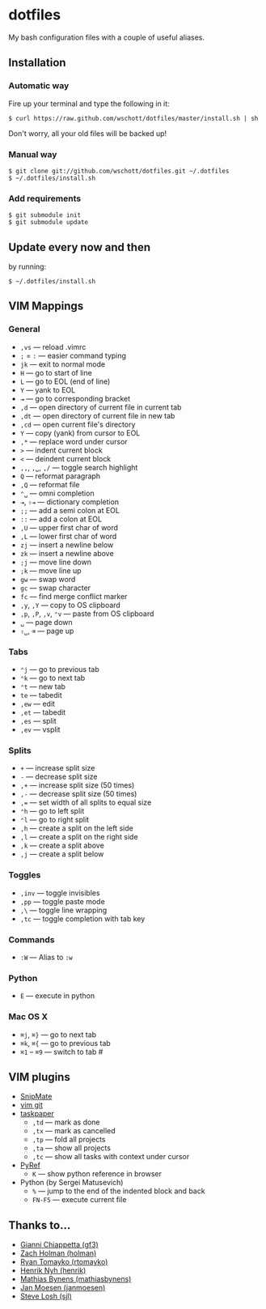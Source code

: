 # dotfiles

My bash configuration files with a couple of useful aliases.


## Installation

### Automatic way

Fire up your terminal and type the following in it:

    $ curl https://raw.github.com/wschott/dotfiles/master/install.sh | sh

Don't worry, all your old files will be backed up!

### Manual way

    $ git clone git://github.com/wschott/dotfiles.git ~/.dotfiles
    $ ~/.dotfiles/install.sh

### Add requirements

    $ git submodule init
    $ git submodule update


## Update every now and then

by running:

    $ ~/.dotfiles/install.sh


## VIM Mappings

### General

- `,vs` — reload .vimrc
- `;` = `:` — easier command typing
- `jk` — exit to normal mode
- `H` — go to start of line
- `L` — go to EOL (end of line)
- `Y` — yank to EOL
- `⇥` — go to corresponding bracket
- `,d` — open directory of current file in current tab
- `,dt` — open directory of current file in new tab
- `,cd` — open current file's directory
- `Y` — copy (yank) from cursor to EOL
- `,*` — replace word under cursor
- `>` — indent current block
- `<` — deindent current block
- `,,`, `,␣`, `,/` — toggle search highlight
- `Q` — reformat paragraph
- `,Q` — reformat file
- `⌃␣` — omni completion
- `⇥`, `⇧⇥` — dictionary completion
- `;;` — add a semi colon at EOL
- `::` — add a colon at EOL
- `,U` — upper first char of word
- `,L` — lower first char of word
- `zj` — insert a newline below
- `zk` — insert a newline above
- `;j` — move line down
- `;k` — move line up
- `gw` — swap word
- `gc` — swap character
- `fc` — find merge conflict marker
- `,y`, `,Y` — copy to OS clipboard
- `,p`, `,P`, `,v`, `⌃v` — paste from OS clipboard
- `␣` — page down
- `⇧␣`, `⌫` — page up

### Tabs

- `⌃j` — go to previous tab
- `⌃k` — go to next tab
- `⌃t` — new tab
- `te` — tabedit
- `,ew` — edit
- `,et` — tabedit
- `,es` — split
- `,ev` — vsplit

### Splits

- `+` — increase split size
- `-` — decrease split size
- `,+` — increase split size (50 times)
- `,-` — decrease split size (50 times)
- `,=` — set width of all splits to equal size
- `⌃h` — go to left split
- `⌃l` — go to right split
- `,h` — create a split on the left side
- `,l` — create a split on the right side
- `,k` — create a split above
- `,j` — create a split below

### Toggles

- `,inv` — toggle invisibles
- `,pp` — toggle paste mode
- `,\` — toggle line wrapping
- `,tc` — toggle completion with tab key

### Commands

- `:W` — Alias to `:w`

### Python

- `E` — execute in python

### Mac OS X

- `⌘j`, `⌘}` — go to next tab
- `⌘k`, `⌘{` — go to previous tab
- `⌘1` – `⌘9` — switch to tab #


## VIM plugins

- [SnipMate](http://www.vim.org/scripts/script.php?script_id=2540)
- [vim git](https://github.com/tpope/vim-git)
- [taskpaper](https://github.com/davidoc/taskpaper.vim)
    - `,td` — mark as done
    - `,tx` — mark as cancelled
    - `,tp` — fold all projects
    - `,ta` — show all projects
    - `,tc` — show all tasks with context under cursor
- [PyRef](https://github.com/xolox/vim-pyref)
    - `K` — show python reference in browser
- Python (by Sergei Matusevich)
    - `%` — jump to the end of the indented block and back
    - `FN-F5` — execute current file


## Thanks to...

- [Gianni Chiappetta (gf3)](https://github.com/gf3/dotfiles)
- [Zach Holman (holman)](https://github.com/holman/dotfiles)
- [Ryan Tomayko (rtomayko)](https://github.com/rtomayko/dotfiles)
- [Henrik Nyh (henrik)](https://github.com/henrik/dotfiles)
- [Mathias Bynens (mathiasbynens)](https://github.com/mathiasbynens/dotfiles)
- [Jan Moesen (janmoesen)](https://github.com/janmoesen/tilde)
- [Steve Losh (sjl)](https://bitbucket.org/sjl/dotfiles)
